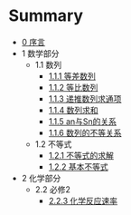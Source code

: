 # Summary
* [0 序言](README.md)
* 1 数学部分
  * 1.1 数列
    * [1.1.1 等差数列](math/series/dcsl.md)
    * [1.1.2 等比数列](math/series/dbsl.md)
    * [1.1.3 递推数列求通项](math/series/dtslqtx.md)
	* [1.1.4 数列求和](math/series/slqh.md)
	* [1.1.5 an与Sn的关系](math/series/ansn.md)
	* [1.1.6 数列的不等关系](math/series/sldbdgx.md)
  * 1.2 不等式
    * [1.2.1 不等式的求解](math/bds/bdsqj.md)
	* [1.2.2 基本不等式](math/bds/jbbds.md)
* 2 化学部分
  * 2.2 必修2
    * [2.2.3 化学反应速率](chem/bxii/hxfysl.md)


